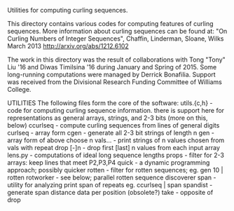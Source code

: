Utilities for computing curling sequences.

This directory contains various codes for computing features of curling
sequences.  More information about curling sequences can be found at:
  "On Curling Numbers of Integer Sequences", Chaffin, Linderman, Sloane, Wilks
  March 2013
  http://arxiv.org/abs/1212.6102

The work in this directory was the result of collaborations with Tong "Tony"
Liu '16 and Diwas Timilsina '16 during January and Spring of 2015.  Some
long-running computations were managed by Derrick Bonafilia.  Support was
received from the Divisional Research Funding Committee of Williams College.

UTILITIES
The following files form the core of the software:
  utils.{c,h} 	    - code for computing curling sequence information.
  		      there is support here for representations as general
		      arrays, strings, and 2-3 bits (more on this, below)
  ccurlseq	    - compute curling sequences from lines of general digits
   curlseq	    - array form
  cgen		    - generate all 2-3 bit strings of length n
   gen		    - array form of above
  choose n vals...  - print strings of n values chosen from vals with repeat
  drop [-]n	    - drop first [last] n values from each input array
  lens.py	    - computations of ideal long sequence lengths
  props		    - filter for 2-3 arrays: keep lines that meet P2,P3,P4
  quick		    - a dynamic programming approach; possibly quicker
  rotten	    - filter for rotten sequences; eg. gen 10 | rotten
  rotworker	    - see below; parallel rotten sequence discoverer
  span		    - utility for analyzing print span of repeats
  		      eg. ccurlseq | span
  spandist	    - generate span distance data per position (obsolete?)
  take		    - opposite of drop
